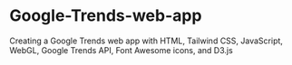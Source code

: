 # Google-Trends-web-app
Creating a Google Trends web app with HTML, Tailwind CSS, JavaScript, WebGL, Google Trends API, Font Awesome icons, and D3.js
